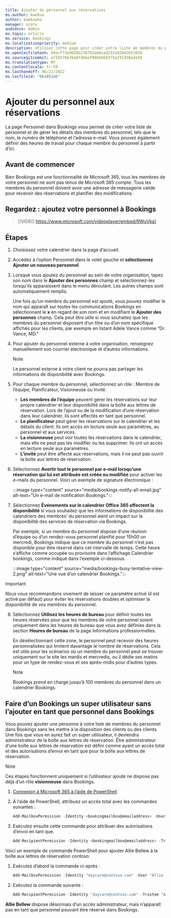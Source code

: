 ```yaml
---
title: Ajouter du personnel aux réservations
ms.author: kwekua
author: kwekuako
manager: scotv
audience: Admin
ms.topic: article
ms.service: bookings
ms.localizationpriority: medium
description: Utilisez cette page pour créer votre liste de membres du personnel et gérer les détails des membres du personnel, tels que le nom, le numéro de téléphone et l’adresse e-mail.
ms.openlocfilehash: b9acf72e9026b230702ed4cad232a92842b51028
ms.sourcegitcommit: af2b570e76e074bbef98b665b5f9a731350eda58
ms.translationtype: MT
ms.contentlocale: fr-FR
ms.lasthandoff: 06/21/2022
ms.locfileid: "66185146"
---
```

# <a name="add-staff-to-bookings"></a>Ajouter du personnel aux réservations

La page Personnel dans Bookings vous permet de créer votre liste de personnel et de gérer les détails des membres du personnel, tels que le nom, le numéro de téléphone et l’adresse e-mail. Vous pouvez également définir des heures de travail pour chaque membre du personnel à partir d’ici.

## <a name="before-you-begin"></a>Avant de commencer

Bien Bookings est une fonctionnalité de Microsoft 365, tous les membres de votre personnel ne sont pas tenus de Microsoft 365 compte. Tous les membres du personnel doivent avoir une adresse de messagerie valide pour recevoir des réservations et planifier des modifications.

## <a name="watch-add-your-staff-to-bookings"></a>Regardez : ajoutez votre personnel à Bookings

> [!VIDEO https://www.microsoft.com/videoplayer/embed/RWuVka]

## <a name="steps"></a>Étapes

1. Choisissez votre calendrier dans la page d’accueil.

2. Accédez à l’option Personnel dans le volet gauche et **sélectionnez Ajouter un nouveau personnel**.

3. Lorsque vous ajoutez du personnel au sein de votre organisation, tapez son nom dans le **Ajouter des personnes** champ et sélectionnez-les lorsqu’ils apparaissent dans le menu déroulant. Les autres champs sont automatiquement remplis.

    Une fois qu’un membre du personnel est ajouté, vous pouvez modifier le nom qui apparaît sur toutes les communications Bookings en sélectionnant le **x** en regard de son nom et en modifiant le **Ajouter des personnes** champ. Cela peut être utile si vous souhaitez que les membres du personnel disposent d’un titre ou d’un nom spécifique affichés pour les clients, par exemple en listant Adele Vance comme “Dr. Vance, MD.”

4. Pour ajouter du personnel externe à votre organisation, renseignez manuellement son courrier électronique et d’autres informations.

    > [!NOTE]
    > Le personnel externe à votre client ne pourra pas partager les informations de disponibilité avec Bookings.

5. Pour chaque membre du personnel, sélectionnez un rôle : Membre de l’équipe, Planificateur, Visionneuse ou Invité.
    - **Les membres de l’équipe** peuvent gérer les réservations sur leur propre calendrier et leur disponibilité dans la boîte aux lettres de réservation. Lors de l’ajout ou de la modification d’une réservation dans leur calendrier, ils sont affectés en tant que personnel.
    - **Le planificateur** peut gérer les réservations sur le calendrier et les détails du client. Ils ont accès en lecture seule aux paramètres, au personnel et aux services.
    - **La visionneuse** peut voir toutes les réservations dans le calendrier, mais elle ne peut pas les modifier ou les supprimer. Ils ont un accès en lecture seule aux paramètres.
    - **L’invité** peut être affecté aux réservations, mais il ne peut pas ouvrir la boîte aux lettres de réservation.

6. Sélectionnez **Avertir tout le personnel par e-mail lorsqu’une réservation qui lui est attribuée est créée ou modifiée** pour activer les e-mails du personnel. Voici un exemple de signature électronique :

    :::image type="content" source="media/bookings-notify-all-email.jpg" alt-text="Un e-mail de notification Bookings.":::

7. Sélectionnez **Événements sur le calendrier Office 365 affectent la disponibilité** si vous souhaitez que les informations de disponibilité des calendriers des membres’ du personnel aient un impact sur la disponibilité des services de réservation via Bookings.

    Par exemple, si un membre du personnel dispose d’une réunion d’équipe ou d’un rendez-vous personnel planifié pour 15h00 un mercredi, Bookings indique que ce membre du personnel n’est pas disponible pour être réservé dans cet intervalle de temps. Cette heure s’affiche comme occupée ou provisoire dans l’affichage Calendrier bookings, comme indiqué dans l’exemple ci-dessous.

    :::image type="content" source="media/bookings-busy-tentative-view-2.png" alt-text="Une vue d’un calendrier Bookings.":::

> [!IMPORTANT]
> Nous vous recommandons vivement de laisser ce paramètre activé (il est activé par défaut) pour éviter les réservations doubles et optimiser la disponibilité de vos membres du personnel.

8. Sélectionnez **Utilisez les heures de bureau** pour définir toutes les heures réservées pour que les membres de votre personnel soient uniquement dans les heures de bureau que vous avez définies dans la section **Heures de bureau** de la page Informations professionnelles.

    En désélectionnant cette zone, le personnel peut recevoir des heures personnalisées qui limitent davantage le nombre de réservations. Cela est utile pour les scénarios où un membre du personnel peut se trouver uniquement sur le site les mardis et mercredis, ou il dédie ses matins pour un type de rendez-vous et ses après-midis pour d’autres types.

    > [!NOTE]
    > Bookings prend en charge jusqu’à 100 membres du personnel dans un calendrier Bookings.

## <a name="make-a-bookings-user-a-super-user-without-adding-them-as-staff-in-bookings"></a>Faire d’un Bookings un super utilisateur sans l’ajouter en tant que personnel dans Bookings

Vous pouvez ajouter une personne à votre liste de membres du personnel dans Bookings sans les mettre à la disposition des clients ou des clients. Une fois que vous en aurez fait un super utilisateur, il deviendra administrateur de la boîte aux lettres de réservation. Être administrateur d’une boîte aux lettres de réservation est défini comme ayant un accès total et des autorisations d’envoi en tant que pour la boîte aux lettres de réservation.

> [!NOTE]
> Ces étapes fonctionnent uniquement si l’utilisateur ajouté ne dispose pas déjà d’un rôle **visionneuse** dans Bookings.

1. [Connexion à Microsoft 365 à l’aide de PowerShell](/office365/enterprise/powershell/connect-to-office-365-powershell#connect-with-the-microsoft-azure-active-directory-module-for-windows-powershell)

2. À l’aide de PowerShell, attribuez un accès total avec les commandes suivantes :

    ```powershell
    Add-MailboxPermission -Identity <bookingmailbox@emailaddress> -User <adminusers@emailaddress> -AccessRights FullAccess -Deny:$false
    ```

3. Exécutez ensuite cette commande pour attribuer des autorisations d’envoi en tant que.

    ```powershell
    Add-RecipientPermission -Identity <bookingmailbox@emailaddress> -Trustee <adminusers@emailaddress> -AccessRights SendAs -Confirm:$false
    ```

Voici un exemple de commande PowerShell pour ajouter Allie Bellew à la boîte aux lettres de réservation contoso.

1. Exécutez d’abord la commande ci-après :

    ```powershell
    Add-MailboxPermission -Identity "daycare@contoso.com" -User "Allie Bellew" -AccessRights FullAccess -InheritanceType All
    ```

2. Exécutez la commande suivante :

    ```powershell
    Add-RecipientPermission -Identity "daycare@contoso.com" -Trustee "Allie Bellew" -AccessRights SendAs -Confirm:$false
    ```

**Allie Bellew** dispose désormais d’un accès administrateur, mais n’apparaît pas en tant que personnel pouvant être réservé dans Bookings.
